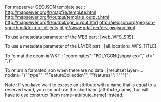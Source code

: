 For mapserver GEOJSON template see :
http://mapserver.org/fr/mapfile/template.html
http://mapserver.org/fr/output/template_output.html
http://mapserver.org/fr/output/ogr_output.html
http://geojson.org/geojson-spec.html#feature-objects
http://www.gdal.org/drv_geojson.html

To use a metadata parameter of the WEB part :
[web_WFS_SRS]

To use a metadata parameter of the LAYER part :
[all_locations_WFS_TITLE]

To format the geom in WKT : 
"coordinates": "POLYGON([shpxy cs=","  xf=" "])"

To return a formated json when there are no data :
[resultset layer=... nodata="{""type"": ""FeatureCollection"", ""features"": """"}"]

Note :
If you have want to expose an attribute with a name that is equal to a reserved word, you can not use the shorthand [attribute_name], but will have to use construct [item name=attribute_name] instead.